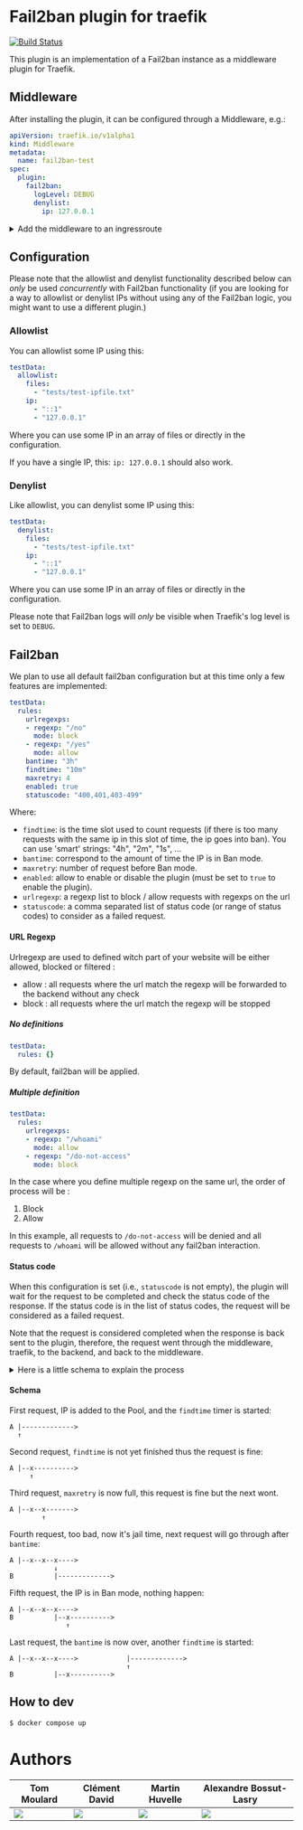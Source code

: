 # Fail2ban plugin for traefik

[![Build Status](https://github.com/jhalag/fail2ban/actions/workflows/main.yml/badge.svg)](https://github.com/jhalag/fail2ban/actions/workflows/main.yml)

This plugin is an implementation of a Fail2ban instance as a middleware
plugin for Traefik.

## Middleware

After installing the plugin, it can be configured through a Middleware, e.g.:

```yml
apiVersion: traefik.io/v1alpha1
kind: Middleware
metadata:
  name: fail2ban-test
spec:
  plugin:
    fail2ban:
      logLevel: DEBUG
      denylist:
        ip: 127.0.0.1
```

<details>
<summary>Add the middleware to an ingressroute</summary>

```yml
apiVersion: traefik.io/v1alpha1
kind: IngressRoute
metadata:
  name: simplecrd
  namespace: default
spec:
  entryPoints:
    - web
  routes:
  - match: Host(`fail2ban.localhost`)
    kind: Rule
    middlewares:
    - name: fail2ban-test
    services:
    ...
```

</details>

## Configuration

Please note that the allowlist and denylist functionality described below can
_only_ be used _concurrently_ with Fail2ban functionality (if you are looking
for a way to allowlist or denylist IPs without using any of the Fail2ban
logic, you might want to use a different plugin.)

### Allowlist
You can allowlist some IP using this:
```yml
testData:
  allowlist:
    files:
      - "tests/test-ipfile.txt"
    ip:
      - "::1"
      - "127.0.0.1"
```

Where you can use some IP in an array of files or directly in the
configuration.

If you have a single IP, this: `ip: 127.0.0.1` should also work.

### Denylist
Like allowlist, you can denylist some IP using this:
```yml
testData:
  denylist:
    files:
      - "tests/test-ipfile.txt"
    ip:
      - "::1"
      - "127.0.0.1"
```

Where you can use some IP in an array of files or directly in the
configuration.

Please note that Fail2ban logs will _only_ be visible when Traefik's log level
is set to `DEBUG`.

## Fail2ban
We plan to use all default fail2ban configuration but at this time only a
few features are implemented:
```yml
testData:
  rules:
    urlregexps:
    - regexp: "/no"
      mode: block
    - regexp: "/yes"
      mode: allow
    bantime: "3h"
    findtime: "10m"
    maxretry: 4
    enabled: true
    statuscode: "400,401,403-499"
```

Where:
 - `findtime`: is the time slot used to count requests (if there is too many
requests with the same ip in this slot of time, the ip goes into ban). You can
use 'smart' strings: "4h", "2m", "1s", ...
 - `bantime`: correspond to the amount of time the IP is in Ban mode.
 - `maxretry`: number of request before Ban mode.
 - `enabled`: allow to enable or disable the plugin (must be set to `true` to
enable the plugin).
 - `urlregexp`: a regexp list to block / allow requests with regexps on the url
 - `statuscode`: a comma separated list of status code (or range of status
codes) to consider as a failed request.

#### URL Regexp
Urlregexp are used to defined witch part of your website will be either
allowed, blocked or filtered :
- allow : all requests where the url match the regexp will be forwarded to the
backend without any check
- block : all requests where the url match the regexp will be stopped

##### No definitions

```yml
testData:
  rules: {}
```

By default, fail2ban will be applied.

##### Multiple definition

```yml
testData:
  rules:
    urlregexps:
    - regexp: "/whoami"
      mode: allow
    - regexp: "/do-not-access"
      mode: block
```

In the case where you define multiple regexp on the same url, the order of
process will be :
1. Block
2. Allow

In this example, all requests to `/do-not-access` will be denied and all
requests to `/whoami` will be allowed without any fail2ban interaction.

#### Status code
When this configuration is set (i.e., `statuscode` is not empty), the plugin
will wait for the request to be completed and check the status code of the
response. If the status code is in the list of status codes, the request will
be considered as a failed request.

Note that the request is considered completed when the response is back sent to the
plugin, therefore, the request went through the middleware, traefik, to the backend,
and back to the middleware.

<details>
<summary>Here is a little schema to explain the process</summary>

```mermaid
sequenceDiagram
    actor C as Client
    participant A as Middleware
    participant B as Backend
    C->>A: Request
    A->>B: Request
    B->>A: Response
    A->>A: Check status code
    critical [Check status code]
    option Invalid status code
        A--X C: Log error
    option valid status code
        A->>C: Log error
    end
```

</details>

#### Schema
First request, IP is added to the Pool, and the `findtime` timer is started:
```
A |------------->
  ↑
```

Second request, `findtime` is not yet finished thus the request is fine:
```
A |--x---------->
     ↑
```

Third request, `maxretry` is now full, this request is fine but the next wont.
```
A |--x--x------->
        ↑
```

Fourth request, too bad, now it's jail time, next request will go through after
`bantime`:
```
A |--x--x--x---->
           ↓
B          |------------->
```

Fifth request, the IP is in Ban mode, nothing happen:
```
A |--x--x--x---->
B          |--x---------->
              ↑
```

Last request, the `bantime` is now over, another `findtime` is started:
```
A |--x--x--x---->            |------------->
                             ↑
B          |--x---------->
```

## How to dev

```bash
$ docker compose up
```

# Authors
| Tom Moulard | Clément David | Martin Huvelle | Alexandre Bossut-Lasry |
|-------------|---------------|----------------|------------------------|
|[![](https://github.com/jhalag/fail2ban/blob/main/.assets/gopher-tom_moulard.png)](https://tom.moulard.org)|[![](https://github.com/jhalag/fail2ban/blob/main/.assets/gopher-clement_david.png)](https://github.com/cledavid)|[![](https://github.com/jhalag/fail2ban/blob/main/.assets/gopher-martin_huvelle.png)](https://github.com/nitra-mfs)|[![](https://github.com/jhalag/fail2ban/blob/main/.assets/gopher-alexandre_bossut-lasry.png)](https://www.linkedin.com/in/alexandre-bossut-lasry/)|
